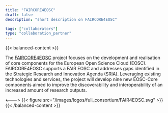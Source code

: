 ```yaml
---
title: "FAIRCORE4EOSC"
draft: false
description: "short description on FAIRCORE4EOSC"

tags: ["collaborators"]
type: "collaboration_partner" 
---
```

{{< balanced-content >}}

The [FAIRCORE4EOSC](https://faircore4eosc.eu/) project focuses on the development and realisation of core components for the European Open Science Cloud (EOSC). FAIRCORE4EOSC supports a FAIR EOSC and addresses gaps identified in the Strategic Research and Innovation Agenda (SRIA). Leveraging existing technologies and services, the project will develop nine new EOSC-Core components aimed to improve the discoverability and interoperability of an increased amount of research outputs.

<--->
{{< figure src="/images/logos/full_consortium/FAIR4EOSC.svg" >}}
{{< /balanced-content >}}